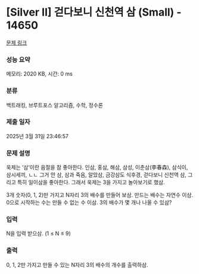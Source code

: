 # [Silver II] 걷다보니 신천역 삼 (Small) - 14650 

[문제 링크](https://www.acmicpc.net/problem/14650) 

### 성능 요약

메모리: 2020 KB, 시간: 0 ms

### 분류

백트래킹, 브루트포스 알고리즘, 수학, 정수론

### 제출 일자

2025년 3월 31일 23:46:57

### 문제 설명

<p>욱제는 ‘삼’이란 음절을 참 좋아한다. 인삼, 홍삼, 해삼, 삼성, 이춘삼(李春森), 삼식이, 삼시세끼, ㄴㄴ 그거 안 삼, 삼과 죽음, 알았삼, 금강삼도 식후경, 걷다보니 신천역 삼, 그리고 특히 일이삼을 좋아한다. 그래서 욱제는 3을 가지고 놀아보기로 했삼.</p>

<p>3개 숫자(0, 1, 2)만 가지고 N자리 3의 배수를 만들어 보삼. 만드는 배수는 자연수 이삼. 0으로 시작하는 수는 만들 수 없는 수 이삼. 3의 배수가 몇 개나 나올 수 있삼?</p>

### 입력 

 <p>N을 입력 받으삼. (1 ≤ N ≤ 9)</p>

### 출력 

 <p>0, 1, 2만 가지고 만들 수 있는 N자리 3의 배수의 개수를 출력하삼.</p>

